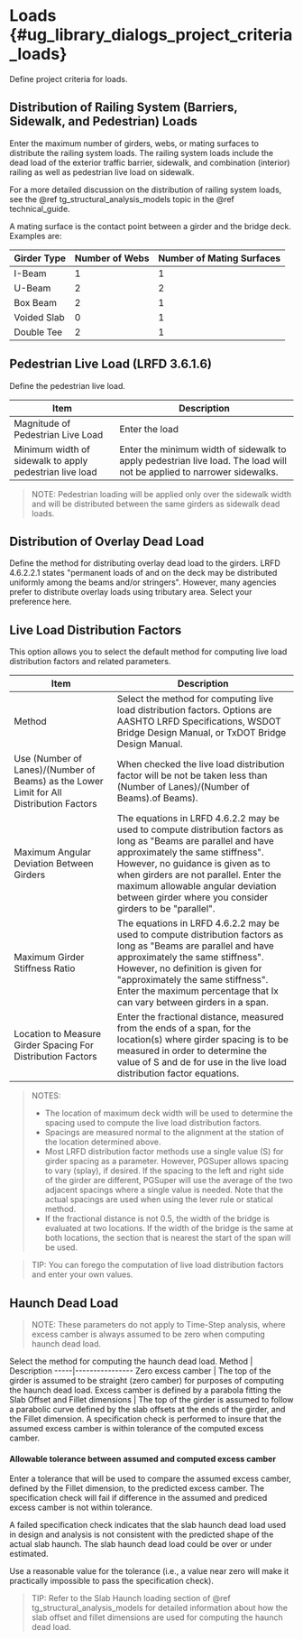 Loads {#ug_library_dialogs_project_criteria_loads}
==============================================
Define project criteria for loads.

Distribution of Railing System (Barriers, Sidewalk, and Pedestrian) Loads
--------------------------------------------------------------------------
Enter the maximum number of girders, webs, or mating surfaces to distribute the railing system loads. The railing system loads include the dead load of the exterior traffic barrier, sidewalk, and combination (interior) railing as well as pedestrian live load on sidewalk. 

For a more detailed discussion on the distribution of railing system loads, see the @ref tg_structural_analysis_models topic in the @ref technical_guide.

A mating surface is the contact point between a girder and the bridge deck. Examples are:

Girder Type | Number of Webs | Number of Mating Surfaces
-----------|-------------------|-------------------------
I-Beam |  1 |  1
U-Beam |  2 | 2
Box Beam |  2  | 1
Voided Slab |  0 |  1
Double Tee |  2 |  1
 
Pedestrian Live Load (LRFD 3.6.1.6)
------------------------------------
Define the pedestrian live load.

Item | Description
-----|-------------
Magnitude of Pedestrian Live Load | Enter the load
Minimum width of sidewalk to apply pedestrian live load | Enter the minimum width of sidewalk to apply pedestrian live load. The load will not be applied to narrower sidewalks.

> NOTE: Pedestrian loading will be applied only over the sidewalk width and will be distributed between the same girders as sidewalk dead loads.

Distribution of Overlay Dead Load
----------------------------------
Define the method for distributing overlay dead load to the girders. LRFD 4.6.2.2.1 states "permanent loads of and on the deck may be distributed uniformly among the beams and/or stringers". However, many agencies prefer to distribute overlay loads using tributary area. Select your preference here.

Live Load Distribution Factors
-------------------------------
This option allows you to select the default method for computing live load distribution factors and related parameters.

Item | Description
-----|----------------
Method | Select the method for computing live load distribution factors. Options are AASHTO LRFD Specifications,  WSDOT Bridge Design Manual, or TxDOT Bridge Design Manual.
Use (Number of Lanes)/(Number of Beams) as the Lower Limit for All Distribution Factors | When checked the live load distribution factor will be not be taken less than (Number of Lanes)/(Number of Beams).of Beams).
Maximum Angular Deviation Between Girders | The equations in LRFD 4.6.2.2 may be used to compute distribution factors as long as "Beams are parallel and have approximately the same stiffness". However, no guidance is given as to when girders are not parallel. Enter the maximum allowable angular deviation between girder where you consider girders to be "parallel". 
Maximum Girder Stiffness Ratio | The equations in LRFD 4.6.2.2 may be used to compute distribution factors as long as "Beams are parallel and have approximately the same stiffness". However, no definition is given for "approximately the same stiffness". Enter the maximum percentage that Ix can vary between girders in a span.
Location to Measure Girder Spacing For Distribution Factors | Enter the fractional distance, measured from the ends of a span, for the location(s) where girder spacing is to be measured in order to determine the value of S and de for use in the live load distribution factor equations.

> NOTES:
> * The location of maximum deck width will be used to determine the spacing used to compute the live load distribution factors.
> * Spacings are measured normal to the alignment at the station of the location determined above.
> * Most LRFD distribution factor methods use a single value (S) for girder spacing as a parameter. However, PGSuper allows spacing to vary (splay), if desired. If the spacing to the left and right side of the girder are different, PGSuper will use the average of the two adjacent spacings where a single value is needed. Note that the actual spacings are used when using the lever rule or statical method.
> * If the fractional distance is not 0.5, the width of the bridge is evaluated at two locations. If the width of the bridge is the same at both locations, the section that is nearest the start of the span will be used.

> TIP: You can forego the computation of live load distribution factors and enter your own values.

Haunch Dead Load
-----------

> NOTE: These parameters do not apply to Time-Step analysis, where excess camber is always assumed to be zero when computing haunch dead load.

Select the method for computing the haunch dead load. 
Method | Description
-----|----------------
Zero excess camber | The top of the girder is assumed to be straight (zero camber) for purposes of computing the haunch dead load.
Excess camber is defined by a parabola fitting the Slab Offset and Fillet dimensions | The top of the girder is assumed to follow a parabolic curve defined by the slab offsets at the ends of the girder, and the Fillet dimension. A specification check is performed to insure that the assumed excess camber is within tolerance of the computed excess camber.

#### Allowable tolerance between assumed and computed excess camber ####
Enter a tolerance that will be used to compare the assumed excess camber, defined by the Fillet dimension, to the predicted excess camber. The specification check will fail if difference in the assumed and prediced excess camber is not within tolerance.

A failed specification check indicates that the slab haunch dead load used in design and analysis is not consistent with the predicted shape of the actual slab haunch. The slab haunch dead load could be over or under estimated.

Use a reasonable value for the tolerance (i.e., a value near zero will make it practically impossible to pass the specification check).

> TIP: Refer to the Slab Haunch loading section of @ref tg_structural_analysis_models for detailed information about how the slab offset and fillet dimensions are used for computing the haunch dead load.